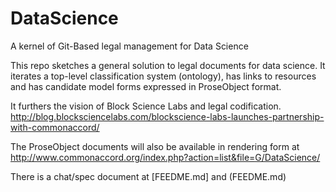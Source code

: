 # DataScience
A kernel of Git-Based legal management for Data Science


This repo sketches a general solution to legal documents for data science.  It iterates a top-level classification system (ontology), has links to resources and has candidate model forms expressed in ProseObject format.

It furthers the vision of Block Science Labs and legal codification. http://blog.blocksciencelabs.com/blockscience-labs-launches-partnership-with-commonaccord/

The ProseObject documents will also be available in rendering form at http://www.commonaccord.org/index.php?action=list&file=G/DataScience/

There is a chat/spec document at [FEEDME.md] and (FEEDME.md)
